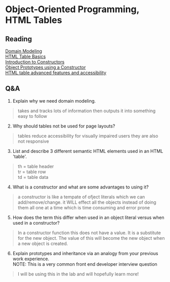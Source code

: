 # Object-Oriented Programming, HTML Tables

## Reading

[Domain Modeling](https://github.com/codefellows/domain_modeling#domain-modeling)   
[HTML Table Basics](https://developer.mozilla.org/en-US/docs/Learn/HTML/Tables/Basics)   
[Introduction to Constructors](https://developer.mozilla.org/en-US/docs/Learn/JavaScript/Objects/Basics#introducing_constructors)   
[Object Prototypes using a Constructor](https://ui.dev/beginners-guide-to-javascript-prototype)      
[HTML table advanced features and accessibility](https://developer.mozilla.org/en-US/docs/Learn/HTML/Tables/Advanced)

## Q&A

1. Explain why we need domain modeling.
> takes and tracks lots of information then outputs it into something easy to follow
2. Why should tables not be used for page layouts?
> tables reduce accessibility for visually impaired users they are also not responsive
3. List and describe 3 different semantic HTML elements used in an HTML 'table'.
> th = table header   
> tr = table row   
> td = table data
4. What is a constructor and what are some advantages to using it?
> a constructor is like a tempate of ofject literals which we can add/remove/change. it WILL effect all the objects instead of doing them all one at a time which is time consuming and error prone
5. How does the term this differ when used in an object literal versus when used in a constructor?
> In a constructor function this does not have a value. It is a substitute for the new object. The value of this will become the new object when a new object is created.
6. Explain prototypes and inheritance via an analogy from your previous work experience.   
NOTE: This is a very common front end developer interview question
> I will be using this in the lab and will hopefully learn more!
